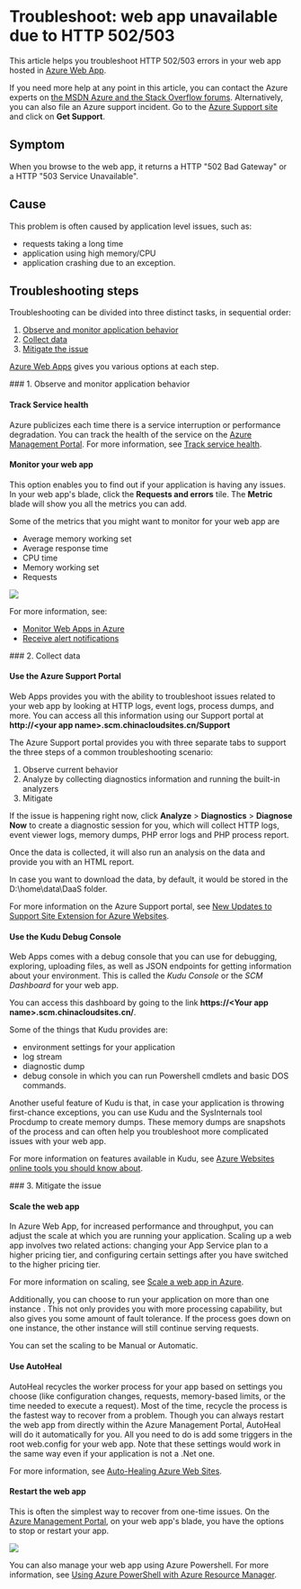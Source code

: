 <properties
	pageTitle="Troubleshoot: web app unavailable due to HTTP 502/503"
	description="This article helps you troubleshoot HTTP 502/503 errors in your web app hosted in Azure Web App."
	services="app-service\web"
	documentationCenter=""
	authors="cephalin"
	manager="wpickett"
	editor=""
	tags="top-support-issue"/>

<tags
	ms.service="app-service-web"
	ms.date="01/13/2016"
	wacn.date=""/>

# Troubleshoot: web app unavailable due to HTTP 502/503

This article helps you troubleshoot HTTP 502/503 errors in your web app hosted in [Azure Web App](/documentation/services/web-sites/).

If you need more help at any point in this article, you can contact the Azure experts on [the MSDN Azure and the Stack Overflow forums](https://azure.microsoft.com/support/forums/). Alternatively, you can also file an Azure support incident. Go to the [Azure Support site](https://azure.microsoft.com/support/contact/) and click on **Get Support**.

## Symptom

When you browse to the web app, it returns a HTTP "502 Bad Gateway" or a HTTP "503 Service Unavailable".

## Cause

This problem is often caused by application level issues, such as:

-	requests taking a long time
-	application using high memory/CPU
-	application crashing due to an exception.

## Troubleshooting steps

Troubleshooting can be divided into three distinct tasks, in sequential order:

1.	[Observe and monitor application behavior](#observe)
2.	[Collect data](#collect)
3.	[Mitigate the issue](#mitigate)

[Azure Web Apps](/home/features/web-site/) gives you various options at each step.

<a name="observe" />
### 1. Observe and monitor application behavior

####	Track Service health

Azure publicizes each time there is a service interruption or performance degradation. You can track the health of the service on the [Azure Management Portal](https://manage.windowsazure.cn/). For more information, see [Track service health](/documentation/articles/insights-service-health).

####	Monitor your web app

This option enables you to find out if your application is having any issues. In your web app's blade, click the **Requests and errors** tile. The **Metric** blade will show you all the metrics you can add.

Some of the metrics that you might want to monitor for your web app are

-	Average memory working set
-	Average response time
-	CPU time
-	Memory working set
-	Requests

![](./media/app-service-web-troubleshoot-HTTP-502-503/1-monitor-metrics.png)

For more information, see:

-	[Monitor Web Apps in Azure](/documentation/articles/web-sites-monitor)
-	[Receive alert notifications](/documentation/articles/insights-receive-alert-notifications)

<a name="collect" />
### 2. Collect data

####	Use the Azure Support Portal

Web Apps provides you with the ability to troubleshoot issues related to your web app by looking at HTTP logs, event logs, process dumps, and more. You can access all this information using our Support portal at **http://&lt;your app name>.scm.chinacloudsites.cn/Support**

The Azure Support portal provides you with three separate tabs to support the three steps of a common troubleshooting scenario:

1.	Observe current behavior
2.	Analyze by collecting diagnostics information and running the built-in analyzers
3.	Mitigate

If the issue is happening right now, click **Analyze** > **Diagnostics** > **Diagnose Now** to create a diagnostic session for you, which will collect HTTP logs, event viewer logs, memory dumps, PHP error logs and PHP process report.

Once the data is collected, it will also run an analysis on the data and provide you with an HTML report.

In case you want to download the data, by default, it would be stored in the D:\home\data\DaaS folder.

For more information on the Azure Support portal, see [New Updates to Support Site Extension for Azure Websites](/blog/new-updates-to-support-site-extension-for-azure-websites).

####	Use the Kudu Debug Console

Web Apps comes with a debug console that you can use for debugging, exploring, uploading files, as well as JSON endpoints for getting information about your environment. This is called the _Kudu Console_ or the _SCM Dashboard_ for your web app.

You can access this dashboard by going to the link **https://&lt;Your app name>.scm.chinacloudsites.cn/**.

Some of the things that Kudu provides are:

-	environment settings for your application
-	log stream
-	diagnostic dump
-	debug console in which you can run Powershell cmdlets and basic DOS commands.


Another useful feature of Kudu is that, in case your application is throwing first-chance exceptions, you can use Kudu and the SysInternals tool Procdump to create memory dumps. These memory dumps are snapshots of the process and can often help you troubleshoot more complicated issues with your web app.

For more information on features available in Kudu, see
[Azure Websites online tools you should know about](/blog/windows-azure-websites-online-tools-you-should-know-about/).

<a name="mitigate" />
### 3. Mitigate the issue

####	Scale the web app

In Azure Web App, for increased performance and throughput,  you can adjust the scale at which you are running your application. Scaling up a web app involves two related actions: changing your App Service plan to a higher pricing tier, and configuring certain settings after you have switched to the higher pricing tier.

For more information on scaling, see [Scale a web app in Azure](/documentation/articles/web-sites-scale).

Additionally, you can choose to run your application on more than one instance . This not only provides you with more processing capability, but also gives you some amount of fault tolerance. If the process goes down on one instance, the other instance will still continue serving requests.

You can set the scaling to be Manual or Automatic.

####	Use AutoHeal

AutoHeal recycles the worker process for your app based on settings you choose (like configuration changes, requests, memory-based limits, or the time needed to execute a request). Most of the time, recycle the process is the fastest way to recover from a problem. Though you can always restart the web app from directly within the Azure Management Portal, AutoHeal will do it automatically for you. All you need to do is add some triggers in the root web.config for your web app. Note that these settings would work in the same way even if your application is not a .Net one.

For more information, see [Auto-Healing Azure Web Sites](/blog/auto-healing-windows-azure-web-sites/).


####	Restart the web app

This is often the simplest way to recover from one-time issues. On the [Azure Management Portal](https://manage.windowsazure.cn/), on your web app's blade, you have the options to stop or restart your app.

 ![](./media/app-service-web-troubleshoot-HTTP-502-503/2-restart.png)

You can also manage your web app using Azure Powershell. For more information, see
[Using Azure PowerShell with Azure Resource Manager](/documentation/articles/powershell-azure-resource-manager).
